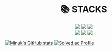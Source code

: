 <div align=center><h1>📚 STACKS</h1></div>
<div align=center> 
  <img src="https://img.shields.io/badge/java-007396?style=for-the-badge&logo=java&logoColor=white"> 
  <img src="https://img.shields.io/badge/Spring-6DB33F?style=for-the-badge&logo=spring&logoColor=white"> 
  <img src="https://img.shields.io/badge/SpringBoot-6DB33F?style=for-the-badge&logo=springboot&logoColor=white"> 
  <br>
  <img src="https://img.shields.io/badge/SpringDataJPA-6DB33F?style=for-the-badge&logoColor=white"> 
  <img src="https://img.shields.io/badge/QueryDisl-6DB33F?style=for-the-badge&logoColor=white"> 
  <img src="https://img.shields.io/badge/MySQL-4479A1?style=for-the-badge&logo=mysql&logoColor=white"> 
  <br>
</div>

[![Minuk's GitHub stats](https://github-readme-stats.vercel.app/api?username=qjvk2880&theme=tokyonight)](https://github.com/anuraghazra/github-readme-stats)
[![Solved.ac Profile](http://mazassumnida.wtf/api/v2/generate_badge?boj=qjvk2880)](https://solved.ac/qjvk2880/)
